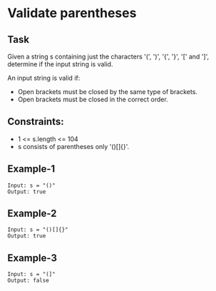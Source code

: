 # Validate parentheses

## Task
Given a string s containing just the characters '(', ')', '{', '}', '[' and ']', determine if the input string is valid.

An input string is valid if:
- Open brackets must be closed by the same type of brackets.
- Open brackets must be closed in the correct order.


## Constraints:
- 1 <= s.length <= 104
- s consists of parentheses only '()[]{}'.


## Example-1
```
Input: s = "()"
Output: true
```


## Example-2
```
Input: s = "()[]{}"
Output: true
```


## Example-3
```
Input: s = "(]"
Output: false
```
